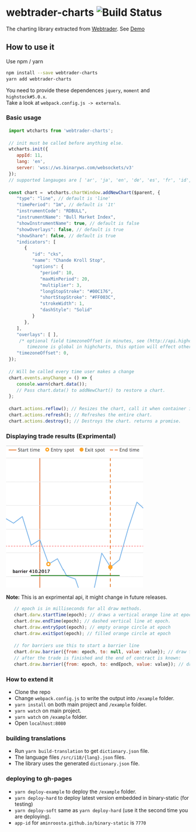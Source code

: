 # webtrader-charts ![Build Status](https://travis-ci.org/binary-com/webtrader-charts.svg?branch=master)

The charting library extracted from [Webtrader](https://github.com/binary-com/webtrader).
See [Demo](http://aminroosta.ir/webtrader-charts)

## How to use it

Use npm / yarn
```bash     
npm install --save webtrader-charts
yarn add webtrader-charts
```

You need to provide these dependences `jquery`, `moment` and `highstock#5.0.x`.  
Take a look at `webpack.config.js -> externals`.  

### Basic usage

```js
 import wtcharts from 'webtrader-charts';

 // init must be called before anything else.
 wtcharts.init({
    appId: 11,
    lang: 'en',
    server: 'wss://ws.binaryws.com/websockets/v3'
 });
 // supported langauges are [ 'ar', 'ja', 'en', 'de', 'es', 'fr', 'id', 'it', 'pl', 'pt', 'ru', 'th', 'vi', 'zh_cn', 'zh_tw']
 
 const chart =  wtcharts.chartWindow.addNewChart($parent, {
    "type": "line", // default is 'line'
    "timePeriod": "1m", // default is '1t'
    "instrumentCode": "RDBULL",
    "instrumentName": "Bull Market Index",
    "showInstrumentName": true, // default is false
    "showOverlays": false, // default is true
    "showShare": false, // default is true
    "indicators": [
       {
          "id": "cks",
          "name": "Chande Kroll Stop",
          "options": {
             "period": 10,
             "maxMinPeriod": 20,
             "multiplier": 3,
             "longStopStroke": "#00C176",
             "shortStopStroke": "#FF003C",
             "strokeWidth": 1,
             "dashStyle": "Solid"
          }
       },
    ],
    "overlays": [ ],
     /* optional field timezoneOffset in minutes, see (http://api.highcharts.com/highstock/global.timezoneOffset)
        timezone is global in highcharts, this option will effect other charts on the page */
    "timezoneOffset": 0,
 });

 // Will be called every time user makes a change
 chart.events.anyChange = () => {
    console.warn(chart.data());
    // Pass chart.data() to addNewChart() to restore a chart.
 }; 

 chart.actions.reflow(); // Resizes the chart, call it when container is resized.
 chart.actions.refresh(); // Refreshes the entire chart.
 chart.actions.destroy(); // Destroys the chart. returns a promise.
```
### Displaying trade results (Exprimental)

![Alt text](example/screenshots/0.png?raw=true "Displaying trade results")

**Note:** This is an exprimental api, it might change in future releases.
```js
   // epoch is in milliseconds for all draw methods.
   chart.darw.startTime(epoch); // draws a vertical orange line at epoch.
   chart.draw.endTime(epoch); // dashed vertical line at epoch.
   chart.draw.entrySpot(epoch); // empty orange circle at epoch
   chart.draw.exitSpot(epoch); // filled orange circle at epoch

   // for barriers use this to start a barrier line
   chart.draw.barrier({from: epoch, to: null, value: value}); // draw from "from" to the end and keep updating.
   // after the trade is finished and the end of contract is known:
   chart.draw.barrier({from: epoch, to: endEpoch, value: value}); // draw from "from" to "to" and stop updating.
```

### How to extend it
- Clone the repo
- Change `webpack.config.js` to write the output into `/example` folder.
- `yarn install` on both main project and `/example` folder.
- `yarn watch` on main project.
- `yarn watch` on `/example` folder.
- Open `localhost:8080`

### building translations
- Run `yarn build-translation` to get `dictionary.json` file.
- The language files `/src/i18/{lang}.json` files.
- The library uses the generated `dictionary.json` file.

### deploying to gh-pages
- `yarn deploy-example` to deploy the `/example` folder. 
- `yarn deploy-hard` to deploy latest version embedded in binary-static (for testing)
- `yarn deploy-soft` same as `yarn deploy-hard` (use it the second time you are deploying).
- `app-id` for `aminroosta.github.io/binary-static` is `7770`

